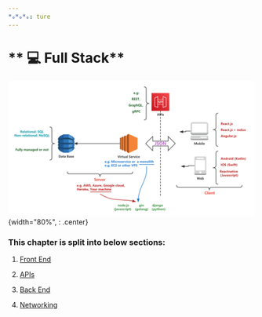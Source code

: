 ```yaml
---
ᴴₒᴴₒᴴₒ: ture
---
```


# ** 💻 Full Stack**

![full](./full.png){width="80%", : .center}

### **This chapter is split into below sections:**

1. [Front End](Frontend/README.md)

2. [APIs](API/README.md)

3. [Back End](Backend/README.md)

4. [Networking](Web/README.md)
